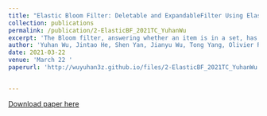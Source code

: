 ```yaml
---
title: "Elastic Bloom Filter: Deletable and ExpandableFilter Using Elastic Fingerprints."
collection: publications
permalink: /publication/2-ElasticBF_2021TC_YuhanWu
excerpt: 'The Bloom filter, answering whether an item is in a set, has achieved great success in various fields, including networking, databases, and bioinformatics. However, the Bloom filter has two main shortcomings: no support of item deletion and no support of expansion. Existing solutions either support deletion at the cost of using additional memory, or support expansion at the cost of increasing the false positive rate and decreasing the query speed. Unlike existing solutions, we propose the Elastic Bloom filter (EBF) to address the two shortcomings simultaneously. Importantly, when EBF expands, the false positives decrease. Our key technique is Elastic Fingerprints, which dynamically absorb and release bits during compression and expansion. To support deletion, EBF can first delete the corresponding fingerprint and then update the corresponding bit in the Bloom filter. To support expansion, Elastic Fingerprints release bits and insert them to the Bloom filter. Our experimental results show that the Elastic Bloom filter significantly outperforms existing works.'
author: 'Yuhan Wu, Jintao He, Shen Yan, Jianyu Wu, Tong Yang, Olivier Ruas, Gong Zhang, Bin Cui.'
date: 2021-03-22
venue: 'March 22 '
paperurl: 'http://wuyuhan3z.github.io/files/2-ElasticBF_2021TC_YuhanWu.pdf'


---
```


<!-- citation: 'Your Name, You. (2009). &quot;Paper Title Number 1.&quot; <i>Journal 1</i>. 1(1).' -->

<!-- This paper is about the number 1. The number 2 is left for future work. -->

[Download paper here](http://wuyuhan3z.github.io/files/2-ElasticBF_2021TC_YuhanWu.pdf)

<!-- Recommended citation: Your Name, You. (2009). "Paper Title Number 1." <i>Journal 1</i>. 1(1). -->
